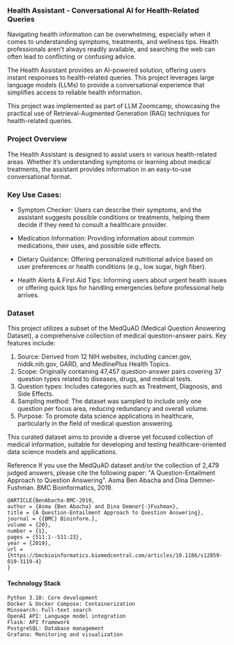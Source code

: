### Health Assistant - Conversational AI for Health-Related Queries

Navigating health information can be overwhelming, especially when it comes to understanding symptoms, treatments, and wellness tips. Health professionals aren't always readily available, and searching the web can often lead to conflicting or confusing advice.

The Health Assistant provides an AI-powered solution, offering users instant responses to health-related queries. This project leverages large language models (LLMs) to provide a conversational experience that simplifies access to reliable health information.

This project was implemented as part of LLM Zoomcamp, showcasing the practical use of Retrieval-Augmented Generation (RAG) techniques for health-related queries.

### Project Overview

The Health Assistant is designed to assist users in various health-related areas. Whether it’s understanding symptoms or learning about medical treatments, the assistant provides information in an easy-to-use conversational format.

### Key Use Cases:

 - Symptom Checker: Users can describe their symptoms, and the assistant suggests possible conditions or treatments, helping them decide if they need to consult a healthcare provider.

- Medication Information: Providing information about common medications, their uses, and possible side effects.

- Dietary Guidance: Offering personalized nutritional advice based on user preferences or health conditions (e.g., low sugar, high fiber).

- Health Alerts & First Aid Tips: Informing users about urgent health issues or offering quick tips for handling emergencies before professional help arrives.

### Dataset

This project utilizes a subset of the MedQuAD (Medical Question Answering Dataset), a comprehensive collection of medical question-answer pairs. Key features include:

1. Source: Derived from 12 NIH websites, including cancer.gov, niddk.nih.gov, GARD, and MedlinePlus Health Topics.
2. Scope: Originally containing 47,457 question-answer pairs covering 37 question types related to diseases, drugs, and medical tests.
3. Question types: Includes categories such as Treatment, Diagnosis, and Side Effects.
4. Sampling method: The dataset was sampled to include only one question per focus area, reducing redundancy and overall volume.
5. Purpose: To promote data science applications in healthcare, particularly in the field of medical question answering.

This curated dataset aims to provide a diverse yet focused collection of medical information, suitable for developing and testing healthcare-oriented data science models and applications.

Reference
    If you use the MedQuAD dataset and/or the collection of 2,479 judged answers, please cite the following paper: "A Question-Entailment Approach to Question Answering". Asma Ben Abacha and Dina Demner-Fushman. BMC Bioinformatics, 2019.

    @ARTICLE{BenAbacha-BMC-2019,
    author = {Asma {Ben Abacha} and Dina Demner{-}Fushman},
    title = {A Question-Entailment Approach to Question Answering},
    journal = {{BMC} Bioinform.},
    volume = {20},
    number = {1},
    pages = {511:1--511:23},
    year = {2019},
    url = {https://bmcbioinformatics.biomedcentral.com/articles/10.1186/s12859-019-3119-4}
    }

#### Technology Stack
    Python 3.10: Core development
    Docker & Docker Compose: Containerization
    Minsearch: Full-text search
    OpenAI API: Language model integration
    Flask: API framework
    PostgreSQL: Database management
    Grafana: Monitoring and visualization
